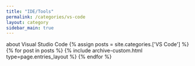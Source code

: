 ```yaml
---
title: "IDE/Tools"
permalink: /categories/vs-code
layout: category
sidebar_main: true
---
```


about Visual Studio Code
{% assign posts = site.categories.['VS Code'] %}
{% for post in posts %} {% include archive-custom.html type=page.entries_layout %} {% endfor %}
